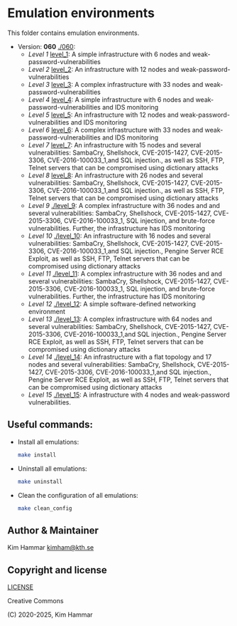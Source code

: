 # Emulation environments

This folder contains emulation environments.

- Version: **060** [./060](060):
  - *Level 1* [level_1](060/level_1): A simple infrastructure with 6 nodes and weak-password-vulnerabilities
  - *Level 2* [level_2](060/level_2): An infrastructure with 12 nodes and weak-password-vulnerabilities
  - *Level 3* [level_3](060/level_3): A complex infrastructure with 33 nodes and weak-password-vulnerabilities
  - *Level 4* [level_4](060/level_4): A simple infrastructure with 6 nodes and weak-password-vulnerabilities and IDS monitoring
  - *Level 5* [level_5](060/level_5): An infrastructure with 12 nodes and weak-password-vulnerabilities and IDS monitoring
  - *Level 6* [level_6](060/level_6): A complex infrastructure with 33 nodes and weak-password-vulnerabilities and IDS monitoring
  - *Level 7* [level_7](060/level_7): An infrastructure with 15 nodes and several vulnerabilities: SambaCry, Shellshock, CVE-2015-1427, CVE-2015-3306, CVE-2016-100033_1,and SQL injection., as well as SSH, FTP, Telnet servers that can be compromised using dictionary attacks
  - *Level 8* [level_8](060/level_8): An infrastructure with 26 nodes and several vulnerabilities: SambaCry, Shellshock, CVE-2015-1427, CVE-2015-3306, CVE-2016-100033_1,and SQL injection., as well as SSH, FTP, Telnet servers that can be compromised using dictionary attacks
  - *Level 9* [./level_9](060/level_9): A complex infrastructure with 36 nodes and and several vulnerabilities: SambaCry, Shellshock, CVE-2015-1427, CVE-2015-3306, CVE-2016-100033_1, SQL injection, and brute-force vulnerabilities. Further, the infrastructure has IDS monitoring
  - *Level 10* [./level_10](060/level_10): An infrastructure with 16 nodes and several vulnerabilities: SambaCry, Shellshock, CVE-2015-1427, CVE-2015-3306, CVE-2016-100033_1,and SQL injection., Pengine Server RCE Exploit, as well as SSH, FTP, Telnet servers that can be compromised using dictionary attacks
  - *Level 11* [./level_11](060/level_11): A complex infrastructure with 36 nodes and and several vulnerabilities: SambaCry, Shellshock, CVE-2015-1427, CVE-2015-3306, CVE-2016-100033_1, SQL injection, and brute-force vulnerabilities. Further, the infrastructure has IDS monitoring
  - *Level 12* [./level_12](060/level_12): A simple software-defined networking environment
  - *Level 13* [./level_13](060/level_13): A complex infrastructure with 64 nodes and several vulnerabilities: SambaCry, Shellshock, CVE-2015-1427, CVE-2015-3306, CVE-2016-100033_1,and SQL injection., Pengine Server RCE Exploit, as well as SSH, FTP, Telnet servers that can be compromised using dictionary attacks
  - *Level 14* [./level_14](060/level_14): An infrastructure with a flat topology and 17 nodes and several vulnerabilities: SambaCry, Shellshock, CVE-2015-1427, CVE-2015-3306, CVE-2016-100033_1,and SQL injection., Pengine Server RCE Exploit, as well as SSH, FTP, Telnet servers that can be compromised using dictionary attacks
  - *Level 15* [./level_15](060/level_15): A infrastructure with 4 nodes and weak-password vulnerabilities.

## Useful commands:

- Install all emulations:
  ```bash
  make install
   ```

- Uninstall all emulations:
  ```bash
  make uninstall
   ```

- Clean the configuration of all emulations:
  ```bash
  make clean_config
   ```

## Author & Maintainer

Kim Hammar <kimham@kth.se>

## Copyright and license

[LICENSE](../LICENSE.md)

Creative Commons

(C) 2020-2025, Kim Hammar